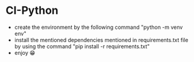 # CI-Python
- create the environment by the following command
"python -m venv env"
- install the mentioned dependencies mentioned in requirements.txt file by using the command "pip install -r requirements.txt"
- enjoy 😁
